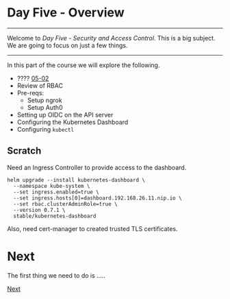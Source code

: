# Day Five - Overview

---

Welcome to _Day Five - Security and Access Control_.  This is a big subject.  We are going to focus on just a few things.

---

In this part of the course we will explore the following.

* ???? [05-02](04-02.md)
* Review of RBAC
* Pre-reqs:
  * Setup ngrok
  * Setup Auth0
* Setting up OIDC on the API server
* Configuring the Kubernetes Dashboard
* Configuring `kubectl`

## Scratch

Need an Ingress Controller to provide access to the dashboard.

```console
helm upgrade --install kubernetes-dashboard \
  --namespace kube-system \
  --set ingress.enabled=true \
  --set ingress.hosts[0]=dashboard.192.168.26.11.nip.io \
  --set rbac.clusterAdminRole=true \
  --version 0.7.1 \
  stable/kubernetes-dashboard
```

Also, need cert-manager to created trusted TLS certificates.



# Next

The first thing we need to do is .....

[Next](04-02.md)

